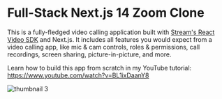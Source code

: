 # Full-Stack Next.js 14 Zoom Clone

This is a fully-fledged video calling application built with [Stream's React Video SDK](https://getstream.io/video/sdk/react/) and Next.js. It includes all features you would expect from a video calling app, like mic & cam controls, roles & permissions, call recordings, screen sharing, picture-in-picture, and more.

Learn how to build this app from scratch in my YouTube tutorial: https://www.youtube.com/watch?v=BL1ixDaanY8

![thumbnail 3](https://github.com/codinginflow/nextjs-zoom-clone/assets/52977034/aeb15a28-e4dd-443a-a646-ea4123f94a1e)
